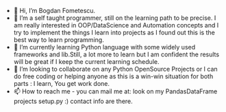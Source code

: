 - 👋 Hi, I’m Bogdan Fometescu.
- 👀 I’m  a self taught programmer, still on the learning path to be precise. I am really interested in OOP/DataScience and Automation concepts and I try to implement the things I learn into projects as I found out this is the best way to learn programming.
- 🌱 I’m currently learning Python language with some widely used frameworks and lib.Still, a lot more to learn but I am confident the results will be great if I keep the current learning schedule.
- 💞️ I’m looking to collaborate on any  Python OpenSource Projects or I can do free coding or helping anyone as this is a win-win situation for both parts : I learn, You get work done.
- 📫 How to reach me - you can mail me at:  look on my PandasDataFrame projects setup.py  :) contact info are there.

<!---
Boschetzel/Boschetzel is a ✨ special ✨ repository because its `README.md` (this file) appears on your GitHub profile.
You can click the Preview link to take a look at your changes.
--->
